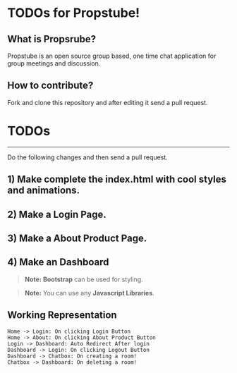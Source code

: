 <script src="https://cdn.jsdelivr.net/npm/mermaid/dist/mermaid.min.js"></script>
<script>mermaid.initialize({startOnLoad:true});</script>

# TODOs for Propstube!

## What is Propsrube?
Propstube is an open source group based, one time chat application for group meetings and discussion.

## How to contribute?
Fork and clone this repository and after editing it send a pull request.


# TODOs
<hr>

Do the following changes and then send a pull request.

## 1) Make complete the index.html with cool styles and animations.

## 2) Make a Login Page.

## 3) Make a About Product Page.

## 4) Make an Dashboard

> **Note:**  **Bootstrap** can be used for styling.

> **Note:** You can use any **Javascript Libraries**.



## Working Representation

```
Home -> Login: On clicking Login Button
Home -> About: On clicking About Product Button
Login -> Dashboard: Auto Redirect After login
Dashboard -> Login: On clicking Logout Button
Dashboard -> Chatbox: On creating a room!
Chatbox -> Dashboard: On deleting a room!
```
